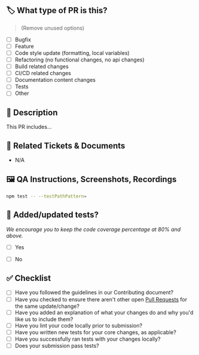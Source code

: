 ## 🏷️ What type of PR is this? 

> (Remove unused options)
- [ ] Bugfix
- [ ] Feature
- [ ] Code style update (formatting, local variables)
- [ ] Refactoring (no functional changes, no api changes)
- [ ] Build related changes
- [ ] CI/CD related changes
- [ ] Documentation content changes
- [ ] Tests
- [ ] Other

## 🎯 Description

This PR includes...

## 📝 Related Tickets & Documents
- N/A

## 🖼️ QA Instructions, Screenshots, Recordings

```bash
npm test -- --testPathPattern=
```

## 🧪 Added/updated tests?
_We encourage you to keep the code coverage percentage at 80% and above._

- [ ] Yes
- [ ] No


## ✅ Checklist

- [ ] Have you followed the guidelines in our Contributing document?
- [ ] Have you checked to ensure there aren't other open [Pull Requests](https://github.com/jaflesch/ts-pokeapi/pulls) for the same update/change?
- [ ] Have you added an explanation of what your changes do and why you'd like us to include them?
- [ ] Have you lint your code locally prior to submission?
- [ ] Have you written new tests for your core changes, as applicable?
- [ ] Have you successfully ran tests with your changes locally?
- [ ] Does your submission pass tests?
